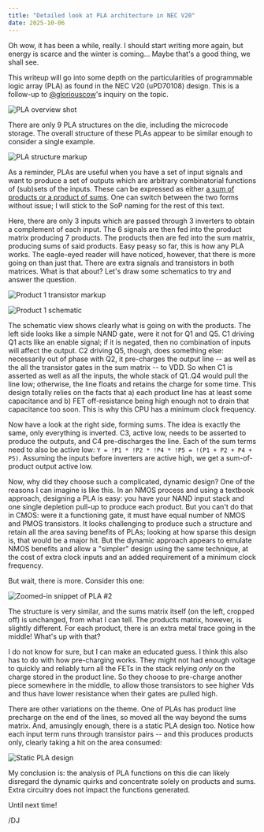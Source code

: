 ```yaml
---
title: "Detailed look at PLA architecture in NEC V20"
date: 2025-10-06
---
```


Oh wow, it has been a while, really. I should start writing more again, but energy is scarce and the winter is coming... Maybe that's a good thing, we shall see.

This writeup will go into some depth on the particularities of programmable logic array (PLA) as found in the NEC V20 (uPD70108) design. This is a follow-up to [@gloriouscow](https://oldbytes.space/@gloriouscow)'s inquiry on the topic.

![PLA overview shot](/blarg/assets/20251006/pla-overview.jpg)

There are only 9 PLA structures on the die, including the microcode storage. The overall structure of these PLAs appear to be similar enough to consider a single example.

![PLA structure markup](/blarg/assets/20251006/pla-markup.jpg)

As a reminder, PLAs are useful when you have a set of input signals and want to produce a set of outputs which are arbitrary combinatorial functions of (sub)sets of the inputs. These can be expressed as either [a sum of products or a product of sums](https://en.wikipedia.org/wiki/Canonical_normal_form). One can switch between the two forms without issue; I will stick to the SoP naming for the rest of this text.

Here, there are only 3 inputs which are passed through 3 inverters to obtain a complement of each input. The 6 signals are then fed into the product matrix producing 7 products. The products then are fed into the sum matrix, producing sums of said products. Easy peasy so far, this is how any PLA works. The eagle-eyed reader will have noticed, however, that there is more going on than just that. There are extra signals and transistors in both matrices. What is that about? Let's draw some schematics to try and answer the question.

![Product 1 transistor markup](/blarg/assets/20251006/p1-markup.jpg)

![Product 1 schematic](/blarg/assets/20251006/p1-sch.png)

The schematic view shows clearly what is going on with the products. The left side looks like a simple NAND gate, were it not for Q1 and Q5. C1 driving Q1 acts like an enable signal; if it is negated, then no combination of inputs will affect the output. C2 driving Q5, though, does something else: necessarily out of phase with Q2, it pre-charges the output line -- as well as the all the transistor gates in the sum matrix -- to VDD. So when C1 is asserted as well as all the inputs, the whole stack of Q1..Q4 would pull the line low; otherwise, the line floats and retains the charge for some time. This design totally relies on the facts that a) each product line has at least some capacitance and b) FET off-resistance being high enough not to drain that capacitance too soon. This is why this CPU has a minimum clock frequency.

Now have a look at the right side, forming sums. The idea is exactly the same, only everything is inverted. C3, active low, needs to be asserted to produce the outputs, and C4 pre-discharges the line. Each of the sum terms need to also be active low: `Y = !P1 * !P2 * !P4 * !P5 = !(P1 + P2 + P4 + P5)`. Assuming the inputs before inverters are active high, we get a sum-of-product output active low.

Now, why did they choose such a complicated, dynamic design? One of the reasons I can imagine is like this. In an NMOS process and using a textbook approach, designing a PLA is easy: you have your NAND input stack and one single depletion pull-up to produce each product. But you can't do that in CMOS: were it a functioning gate, it must have equal number of NMOS and PMOS transistors. It looks challenging to produce such a structure and retain all the area saving benefits of PLAs; looking at how sparse this design is, that would be a major hit. But the dynamic approach appears to emulate NMOS benefits and allow a "simpler" design using the same technique, at the cost of extra clock inputs and an added requirement of a minimum clock frequency.

But wait, there is more. Consider this one:

![Zoomed-in snippet of PLA #2](/blarg/assets/20251006/pla2-zoomed.jpg)

The structure is very similar, and the sums matrix itself (on the left, cropped off) is unchanged, from what I can tell. The products matrix, however, is slightly different. For each product, there is an extra metal trace going in the middle! What's up with that?

I do not know for sure, but I can make an educated guess. I think this also has to do with how pre-charging works. They might not had enough voltage to quickly and reliably turn all the FETs in the stack relying *only* on the charge stored in the product line. So they choose to pre-charge another piece somewhere in the middle, to allow those transistors to see higher Vds and thus have lower resistance when their gates are pulled high.

There are other variations on the theme. One of PLAs has product line precharge on the end of the lines, so moved all the way beyond the sums matrix. And, amusingly enough, there is a static PLA design too. Notice how each input term runs through transistor pairs -- and this produces products only, clearly taking a hit on the area consumed:

![Static PLA design](/blarg/assets/20251006/static-pla.jpg)

My conclusion is: the analysis of PLA functions on this die can likely disregard the dynamic quirks and concentrate solely on products and sums. Extra circuitry does not impact the functions generated.

Until next time!

/DJ
